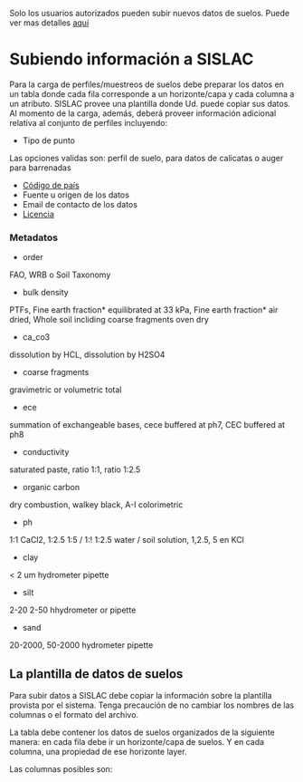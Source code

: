 Solo los usuarios autorizados pueden subir nuevos datos de suelos. Puede ver mas detalles [aquí](/user-auth-es.md)

# Subiendo información a SISLAC

Para la carga de perfiles/muestreos de suelos debe preparar los datos en un tabla donde cada fila corresponde a un horizonte/capa y cada columna a un atributo. SISLAC provee una plantilla donde Ud. puede copiar sus datos. Al momento de la carga, además, deberá proveer información adicional relativa al conjunto de perfiles incluyendo:

* Tipo de punto

Las opciones validas son: perfil de suelo, para datos de calicatas o auger para barrenadas 

* [Código de país](/country-code-en.md)
* Fuente u origen de los datos
* Email de contacto de los datos
* [Licencia](/licenses-es.md)

### Metadatos

* order

FAO, WRB o Soil Taxonomy

* bulk density

PTFs, Fine earth fraction* equilibrated at 33 kPa, Fine earth fraction* air dried, Whole soil incliding coarse fragments oven dry

* ca_co3

dissolution by HCL, dissolution by H2SO4

* coarse fragments

gravimetric or volumetric total

* ece 

summation of exchangeable bases, cece buffered at ph7, CEC buffered at ph8

* conductivity

saturated paste, ratio 1:1, ratio 1:2.5

* organic carbon

dry combustion, walkey black, A-I colorimetric

* ph

1:1 CaCl2, 1:2.5 1:5 / 1:! 1:2.5 water / soil solution, 1,2.5, 5 en KCl

* clay

< 2 um hydrometer pipette

* silt

2-20 2-50 hhydrometer or pipette

* sand

20-2000, 50-2000 hydrometer pipette

## La plantilla de datos de suelos

Para subir datos a SISLAC debe copiar la información sobre la plantilla provista por el sistema. Tenga precaución de no cambiar los nombres de las columnas o el formato del archivo.

La tabla debe contener los datos de suelos organizados de la siguiente manera: en cada fila debe ir un horizonte/capa de suelos. Y en cada columna, una propiedad de ese horizonte layer.

Las columnas posibles son:




